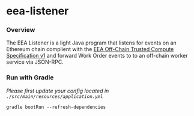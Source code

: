 # eea-listener

### Overview

The EEA Listener is a light Java program that listens for events on an Ethereum
chain complient with the [EEA Off-Chain Trusted Compute Specification
v1](https://entethalliance.org/wp-content/uploads/2019/05/EEA_Off_Chain_Trusted_Compute_Specification_V1_0.pdf)
and forward Work Order events to to an off-chain worker service via JSON-RPC.

### Run with Gradle

*Please first update your config located in `./src/main/resources/application.yml`*

```
gradle bootRun --refresh-dependencies
```

